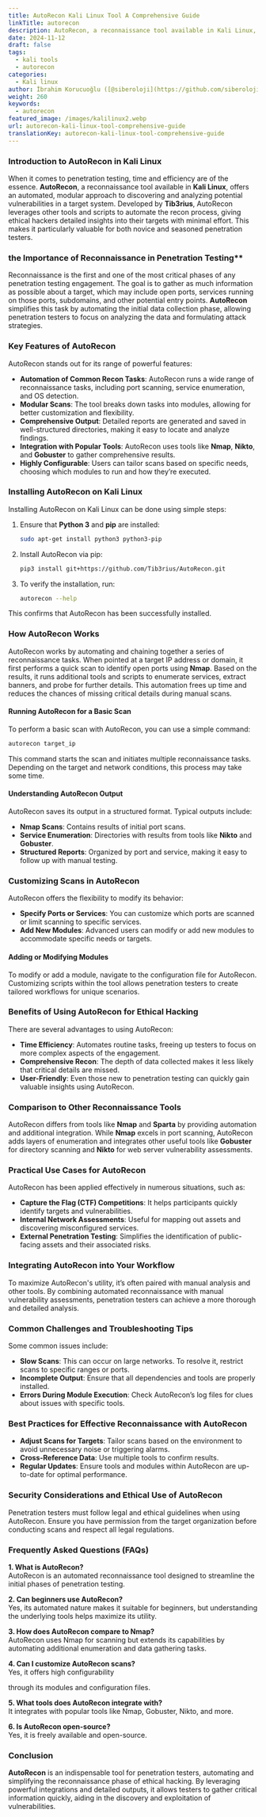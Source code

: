 ```yaml
---
title: AutoRecon Kali Linux Tool A Comprehensive Guide
linkTitle: autorecon
description: AutoRecon, a reconnaissance tool available in Kali Linux, offers an automated, modular approach to discovering and analyzing potential vulnerabilities in a target system.
date: 2024-11-12
draft: false
tags:
  - kali tools
  - autorecon
categories:
  - Kali linux
author: İbrahim Korucuoğlu ([@siberoloji](https://github.com/siberoloji))
weight: 260
keywords:
  - autorecon
featured_image: /images/kalilinux2.webp
url: autorecon-kali-linux-tool-comprehensive-guide
translationKey: autorecon-kali-linux-tool-comprehensive-guide
---
```


### **Introduction to AutoRecon in Kali Linux**

When it comes to penetration testing, time and efficiency are of the essence. **AutoRecon**, a reconnaissance tool available in **Kali Linux**, offers an automated, modular approach to discovering and analyzing potential vulnerabilities in a target system. Developed by **Tib3rius**, AutoRecon leverages other tools and scripts to automate the recon process, giving ethical hackers detailed insights into their targets with minimal effort. This makes it particularly valuable for both novice and seasoned penetration testers.

### the Importance of Reconnaissance in Penetration Testing**

Reconnaissance is the first and one of the most critical phases of any penetration testing engagement. The goal is to gather as much information as possible about a target, which may include open ports, services running on those ports, subdomains, and other potential entry points. **AutoRecon** simplifies this task by automating the initial data collection phase, allowing penetration testers to focus on analyzing the data and formulating attack strategies.

### **Key Features of AutoRecon**

AutoRecon stands out for its range of powerful features:

- **Automation of Common Recon Tasks**: AutoRecon runs a wide range of reconnaissance tasks, including port scanning, service enumeration, and OS detection.
- **Modular Scans**: The tool breaks down tasks into modules, allowing for better customization and flexibility.
- **Comprehensive Output**: Detailed reports are generated and saved in well-structured directories, making it easy to locate and analyze findings.
- **Integration with Popular Tools**: AutoRecon uses tools like **Nmap**, **Nikto**, and **Gobuster** to gather comprehensive results.
- **Highly Configurable**: Users can tailor scans based on specific needs, choosing which modules to run and how they’re executed.

### **Installing AutoRecon on Kali Linux**

Installing AutoRecon on Kali Linux can be done using simple steps:

1. Ensure that **Python 3** and **pip** are installed:

   ```bash
   sudo apt-get install python3 python3-pip
   ```

2. Install AutoRecon via pip:

   ```bash
   pip3 install git+https://github.com/Tib3rius/AutoRecon.git
   ```

3. To verify the installation, run:

   ```bash
   autorecon --help
   ```

This confirms that AutoRecon has been successfully installed.

### **How AutoRecon Works**

AutoRecon works by automating and chaining together a series of reconnaissance tasks. When pointed at a target IP address or domain, it first performs a quick scan to identify open ports using **Nmap**. Based on the results, it runs additional tools and scripts to enumerate services, extract banners, and probe for further details. This automation frees up time and reduces the chances of missing critical details during manual scans.

#### **Running AutoRecon for a Basic Scan**

To perform a basic scan with AutoRecon, you can use a simple command:

```bash
autorecon target_ip
```

This command starts the scan and initiates multiple reconnaissance tasks. Depending on the target and network conditions, this process may take some time.

#### **Understanding AutoRecon Output**

AutoRecon saves its output in a structured format. Typical outputs include:

- **Nmap Scans**: Contains results of initial port scans.
- **Service Enumeration**: Directories with results from tools like **Nikto** and **Gobuster**.
- **Structured Reports**: Organized by port and service, making it easy to follow up with manual testing.

### **Customizing Scans in AutoRecon**

AutoRecon offers the flexibility to modify its behavior:

- **Specify Ports or Services**: You can customize which ports are scanned or limit scanning to specific services.
- **Add New Modules**: Advanced users can modify or add new modules to accommodate specific needs or targets.

#### **Adding or Modifying Modules**

To modify or add a module, navigate to the configuration file for AutoRecon. Customizing scripts within the tool allows penetration testers to create tailored workflows for unique scenarios.

### **Benefits of Using AutoRecon for Ethical Hacking**

There are several advantages to using AutoRecon:

- **Time Efficiency**: Automates routine tasks, freeing up testers to focus on more complex aspects of the engagement.
- **Comprehensive Recon**: The depth of data collected makes it less likely that critical details are missed.
- **User-Friendly**: Even those new to penetration testing can quickly gain valuable insights using AutoRecon.

### **Comparison to Other Reconnaissance Tools**

AutoRecon differs from tools like **Nmap** and **Sparta** by providing automation and additional integration. While **Nmap** excels in port scanning, AutoRecon adds layers of enumeration and integrates other useful tools like **Gobuster** for directory scanning and **Nikto** for web server vulnerability assessments.

### **Practical Use Cases for AutoRecon**

AutoRecon has been applied effectively in numerous situations, such as:

- **Capture the Flag (CTF) Competitions**: It helps participants quickly identify targets and vulnerabilities.
- **Internal Network Assessments**: Useful for mapping out assets and discovering misconfigured services.
- **External Penetration Testing**: Simplifies the identification of public-facing assets and their associated risks.

### **Integrating AutoRecon into Your Workflow**

To maximize AutoRecon's utility, it’s often paired with manual analysis and other tools. By combining automated reconnaissance with manual vulnerability assessments, penetration testers can achieve a more thorough and detailed analysis.

### **Common Challenges and Troubleshooting Tips**

Some common issues include:

- **Slow Scans**: This can occur on large networks. To resolve it, restrict scans to specific ranges or ports.
- **Incomplete Output**: Ensure that all dependencies and tools are properly installed.
- **Errors During Module Execution**: Check AutoRecon’s log files for clues about issues with specific tools.

### **Best Practices for Effective Reconnaissance with AutoRecon**

- **Adjust Scans for Targets**: Tailor scans based on the environment to avoid unnecessary noise or triggering alarms.
- **Cross-Reference Data**: Use multiple tools to confirm results.
- **Regular Updates**: Ensure tools and modules within AutoRecon are up-to-date for optimal performance.

### **Security Considerations and Ethical Use of AutoRecon**

Penetration testers must follow legal and ethical guidelines when using AutoRecon. Ensure you have permission from the target organization before conducting scans and respect all legal regulations.

### **Frequently Asked Questions (FAQs)**

**1. What is AutoRecon?**  
AutoRecon is an automated reconnaissance tool designed to streamline the initial phases of penetration testing.

**2. Can beginners use AutoRecon?**  
Yes, its automated nature makes it suitable for beginners, but understanding the underlying tools helps maximize its utility.

**3. How does AutoRecon compare to Nmap?**  
AutoRecon uses Nmap for scanning but extends its capabilities by automating additional enumeration and data gathering tasks.

**4. Can I customize AutoRecon scans?**  
Yes, it offers high configurability

 through its modules and configuration files.

**5. What tools does AutoRecon integrate with?**  
It integrates with popular tools like Nmap, Gobuster, Nikto, and more.

**6. Is AutoRecon open-source?**  
Yes, it is freely available and open-source.

### **Conclusion**

**AutoRecon** is an indispensable tool for penetration testers, automating and simplifying the reconnaissance phase of ethical hacking. By leveraging powerful integrations and detailed outputs, it allows testers to gather critical information quickly, aiding in the discovery and exploitation of vulnerabilities.
